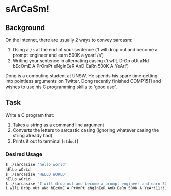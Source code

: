 # sArCaSm!

## Background

On the internet, there are usually 2 ways to convey sarcasm:

1. Using a `/s` at the end of your sentence ('I will drop out and become a prompt engineer and earn 500K a year! /s')
2. Writing your sentence in alternating casing ('i wIlL DrOp oUt aNd bEcOmE A PrOmPt eNgInEeR AnD EaRn 500K A YeAr!')

Dong is a computing student at UNSW. He spends his spare time getting into pointless arguments on Twitter. Dong recently finished COMP1511 and wishes to use his C programming skills to 'good use'.

## Task

Write a C program that:

1. Takes a string as a command line argument
2. Converts the letters to sarcastic casing (ignoring whatever casing the string already had)
3. Prints it out to terminal (`stdout`)

### Desired Usage

```sh
$ ./sarcasise 'hello world'
hElLo wOrLd
$ ./sarcasise 'HELLO WORLD'
hElLo wOrLd
$ ./sarcasise 'I will drop out and become a prompt engineer and earn 500K a year!11!!1'
i wIlL DrOp oUt aNd bEcOmE A PrOmPt eNgInEeR AnD EaRn 500K A YeAr!11!!1
```
